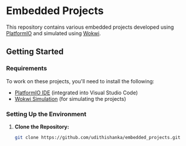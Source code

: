 # Embedded Projects

This repository contains various embedded projects developed using [PlatformIO](https://platformio.org/) and simulated using [Wokwi](https://wokwi.com/).

## Getting Started

### Requirements

To work on these projects, you'll need to install the following:

- [PlatformIO IDE](https://platformio.org/install) (integrated into Visual Studio Code)
- [Wokwi Simulation](https://wokwi.com/) (for simulating the projects)

### Setting Up the Environment

1. **Clone the Repository:**

   ```bash
   git clone https://github.com/udithishanka/embedded_projects.git
